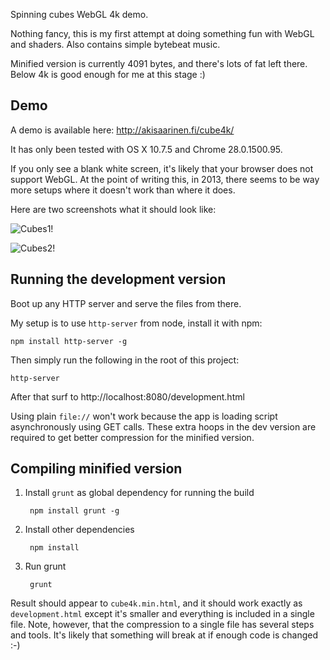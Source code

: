 Spinning cubes WebGL 4k demo.

Nothing fancy, this is my first attempt at doing something fun with WebGL
and shaders. Also contains simple bytebeat music.

Minified version is currently 4091 bytes, and there's lots of fat left there.
Below 4k is good enough for me at this stage :)

Demo
----

A demo is available here: http://akisaarinen.fi/cube4k/

It has only been tested with OS X 10.7.5 and Chrome 28.0.1500.95.

If you only see a blank white screen, it's likely that your browser
does not support WebGL. At the point of writing this, in 2013, there
seems to be way more setups where it doesn't work than where it does.

Here are two screenshots what it should look like:

![Cubes1!](https://raw.github.com/akisaarinen/cube4k/master/screenshots/cubes1.png)

![Cubes2!](https://raw.github.com/akisaarinen/cube4k/master/screenshots/cubes2.png)

Running the development version
-------------------------------

Boot up any HTTP server and serve the files from there.

My setup is to use `http-server` from node, install it with npm:

    npm install http-server -g

Then simply run the following in the root of this project:

    http-server

After that surf to http://localhost:8080/development.html

Using plain `file://` won't work because the app is loading script 
asynchronously using GET calls. These extra hoops in the dev version
are required to get better compression for the minified version.

Compiling minified version
---------------------------

1. Install `grunt` as global dependency for running the build

        npm install grunt -g

2. Install other dependencies
    
        npm install

3. Run grunt

        grunt

Result should appear to `cube4k.min.html`, and it should work exactly
as `development.html` except it's smaller and everything is included
in a single file. Note, however, that the compression to a single file
has several steps and tools. It's likely that something will break
at if enough code is changed :-)
